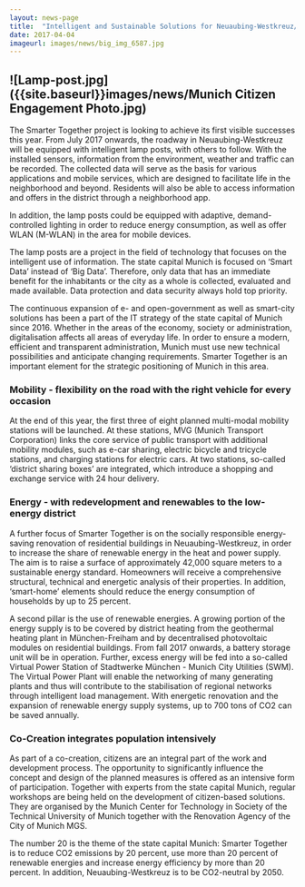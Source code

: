 ```yaml
---
layout: news-page
title:  "Intelligent and Sustainable Solutions for Neuaubing-Westkreuz/Freiham"
date: 2017-04-04
imageurl: images/news/big_img_6587.jpg
---
```


## ![Lamp-post.jpg]({{site.baseurl}}images/news/Munich Citizen Engagement Photo.jpg)
The Smarter Together project is looking to achieve its first visible successes this year. From July 2017 onwards, the roadway in Neuaubing-Westkreuz will be equipped with intelligent lamp posts, with others to follow. With the installed sensors, information from the environment, weather and traffic can be recorded. The collected data will serve as the basis for various applications and mobile services, which are designed to facilitate life in the neighborhood and beyond. Residents will also be able to access information and offers in the district through a neighborhood app. 

In addition, the lamp posts could be equipped with adaptive, demand-controlled lighting in order to reduce energy consumption, as well as offer WLAN (M-WLAN) in the area for mobile devices.

The lamp posts are a project in the field of technology that focuses on the intelligent use of information. The state capital Munich is focused on ‘Smart Data’ instead of ‘Big Data’. Therefore, only data that has an immediate benefit for the inhabitants or the city as a whole is collected, evaluated and made available. Data protection and data security always hold top priority.

The continuous expansion of e- and open-government as well as smart-city solutions has been a part of the IT strategy of the state capital of Munich since 2016. Whether in the areas of the economy, society or administration, digitalisation affects all areas of everyday life. In order to ensure a modern, efficient and transparent administration, Munich must use new technical possibilities and anticipate changing requirements. Smarter Together is an important element for the strategic positioning of Munich in this area.

### Mobility - flexibility on the road with the right vehicle for every occasion

At the end of this year, the first three of eight planned multi-modal mobility stations will be launched. At these stations, MVG (Munich Transport Corporation) links the core service of public transport with additional mobility modules, such as e-car sharing, electric bicycle and tricycle stations, and charging stations for electric cars. At two stations, so-called ‘district sharing boxes’ are integrated, which introduce a shopping and exchange service with 24 hour delivery.

### Energy - with redevelopment and renewables to the low-energy district

A further focus of Smarter Together is on the socially responsible energy-saving renovation of residential buildings in Neuaubing-Westkreuz, in order to increase the share of renewable energy in the heat and power supply. The aim is to raise a surface of approximately 42,000 square meters to a sustainable energy standard. Homeowners will receive a comprehensive structural, technical and energetic analysis of their properties. In addition, ‘smart-home’ elements should reduce the energy consumption of households by up to 25 percent.

A second pillar is the use of renewable energies. A growing portion of the energy supply is to be covered by district heating from the geothermal heating plant in München-Freiham and by decentralised photovoltaic modules on residential buildings. From fall 2017 onwards, a battery storage unit will be in operation. Further, excess energy will be fed into a so-called Virtual Power Station of Stadtwerke München - Munich City Utilities (SWM). The Virtual Power Plant will enable the networking of many generating plants and thus will contribute to the stabilisation of regional networks through intelligent load management. With energetic renovation and the expansion of renewable energy supply systems, up to 700 tons of CO2 can be saved annually.

### Co-Creation integrates population intensively

As part of a co-creation, citizens are an integral part of the work and development process. The opportunity to significantly influence the concept and design of the planned measures is offered as an intensive form of participation. Together with experts from the state capital Munich, regular workshops are being held on the development of citizen-based solutions. They are organised by the Munich Center for Technology in Society of the Technical University of Munich together with the Renovation Agency of the City of Munich MGS.

The number 20 is the theme of the state capital Munich: Smarter Together is to reduce CO2 emissions by 20 percent, use more than 20 percent of renewable energies and increase energy efficiency by more than 20 percent. In addition, Neuaubing-Westkreuz is to be CO2-neutral by 2050.



